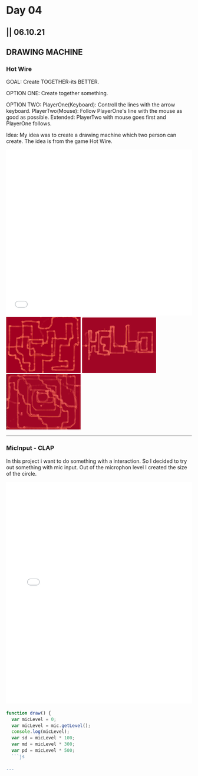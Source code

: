 # Day 04

## || 06.10.21

## DRAWING MACHINE

### Hot Wire

GOAL: Create TOGETHER-its BETTER.

OPTION ONE:
Create together something.

OPTION TWO:
PlayerOne(Keyboard): Controll the lines with the arrow keyboard.
PlayerTwo(Mouse): Follow PlayerOne's line with the mouse as good as possible.
Extended: PlayerTwo with mouse goes first and PlayerOne follows.

Idea: My idea was to create a drawing machine which two person can create. The idea is from the game Hot Wire.

<iframe src="../content/day04/01/embed.html" width="100%" height="450" frameborder="no"></iframe>

<img src="../content/day04/01/hotWire.png" width="40%">
<img src="../content/day04/01/hello.png" width="40%">
<img src="../content/day04/01/buddyArt.png" width="40%">

---

### MicInput - CLAP

In this project i want to do something with a interaction. So I decided to try out something with mic input.
Out of the microphon level I created the size of the circle.

<iframe src="../content/day04/02/embed.html" width="100%" height="600" frameborder="no"></iframe>

````js
function draw() {
  var micLevel = 0;
  var micLevel = mic.getLevel();
  console.log(micLevel);
  var sd = micLevel * 100;
  var md = micLevel * 300;
  var pd = micLevel * 500;
  ```js

---
````

